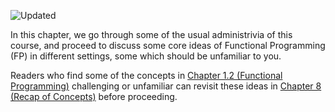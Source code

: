 ![Updated][update-shield]

In this chapter, we go through some of the usual administrivia of this course, and proceed to discuss some core ideas of Functional Programming (FP) in different settings, some which should be unfamiliar to you.

Readers who find some of the concepts in [Chapter 1.2 (Functional Programming)](sections/functional_programming.md) challenging or unfamiliar can revisit these ideas in [Chapter 8 (Recap of Concepts)](../recap/README.md) before proceeding.


[update-shield]: https://img.shields.io/badge/LAST%20UPDATED-10%20OCT%202024-57ffd8?style=for-the-badge
